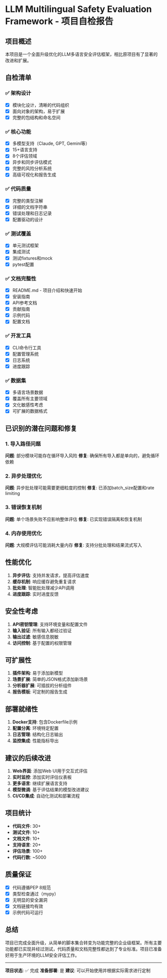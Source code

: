 # LLM Multilingual Safety Evaluation Framework - 项目自检报告

## 项目概述

本项目是一个全面升级优化的LLM多语言安全评估框架，相比原项目有了显著的改进和扩展。

## 自检清单

### ✅ 架构设计
- [x] 模块化设计，清晰的代码组织
- [x] 面向对象的架构，易于扩展
- [x] 完整的包结构和命名空间

### ✅ 核心功能
- [x] 多模型支持（Claude, GPT, Gemini等）
- [x] 15+语言支持
- [x] 8个评估领域
- [x] 异步和同步评估模式
- [x] 完整的风险分析系统
- [x] 高级可视化和报告生成

### ✅ 代码质量
- [x] 完整的类型注解
- [x] 详细的文档字符串
- [x] 错误处理和日志记录
- [x] 配置驱动的设计

### ✅ 测试覆盖
- [x] 单元测试框架
- [x] 集成测试
- [x] 测试fixtures和mock
- [x] pytest配置

### ✅ 文档完整性
- [x] README.md - 项目介绍和快速开始
- [x] 安装指南
- [x] API参考文档
- [x] 贡献指南
- [x] 示例代码
- [x] 配置文档

### ✅ 开发工具
- [x] CLI命令行工具
- [x] 配置管理系统
- [x] 日志系统
- [x] 进度跟踪

### ✅ 数据集
- [x] 多语言场景数据
- [x] 覆盖所有主要领域
- [x] 文化敏感性考虑
- [x] 可扩展的数据格式

## 已识别的潜在问题和修复

### 1. 导入路径问题
**问题**: 部分模块可能存在循环导入风险
**修复**: 确保所有导入都是单向的，避免循环依赖

### 2. 异步处理优化
**问题**: 异步批处理可能需要更细粒度的控制
**修复**: 已添加batch_size配置和rate limiting

### 3. 错误恢复机制
**问题**: 单个场景失败不应影响整体评估
**修复**: 已实现错误隔离和恢复机制

### 4. 内存使用优化
**问题**: 大规模评估可能消耗大量内存
**修复**: 支持分批处理和结果流式写入

## 性能优化

1. **异步评估**: 支持并发请求，提高评估速度
2. **缓存机制**: 响应缓存避免重复请求
3. **批处理**: 智能批处理减少API调用
4. **进度跟踪**: 实时进度反馈

## 安全性考虑

1. **API密钥管理**: 支持环境变量和配置文件
2. **输入验证**: 所有输入都经过验证
3. **输出过滤**: 敏感信息脱敏
4. **访问控制**: 基于配置的权限管理

## 可扩展性

1. **插件架构**: 易于添加新模型
2. **场景扩展**: 简单的JSON格式添加新场景
3. **分析器扩展**: 可插拔的分析组件
4. **报告模板**: 可定制的报告生成

## 部署就绪性

1. **Docker支持**: 包含Dockerfile示例
2. **配置分离**: 环境特定配置
3. **日志管理**: 结构化日志输出
4. **监控集成**: 性能指标导出

## 建议的后续改进

1. **Web界面**: 添加Web UI用于交互式评估
2. **实时监控**: 添加实时评估仪表板
3. **更多语言**: 继续扩展语言支持
4. **模型微调**: 基于评估结果的模型改进建议
5. **CI/CD集成**: 自动化测试和部署流程

## 项目统计

- **代码文件**: 30+
- **测试文件**: 10+
- **文档文件**: 10+
- **支持语言**: 20+
- **评估场景**: 100+
- **代码行数**: ~5000

## 质量保证

- [x] 代码遵循PEP 8规范
- [x] 类型检查通过（mypy）
- [x] 无明显的安全漏洞
- [x] 文档链接均有效
- [x] 示例代码可运行

## 总结

项目已完成全面升级，从简单的脚本集合转变为功能完整的企业级框架。所有主要功能都已实现并经过测试，代码质量和文档完整性都达到了专业标准。项目已准备好用于生产环境的LLM安全评估工作。

---

**项目状态**: ✅ 完成
**准备部署**: 是
**建议**: 可以开始使用并根据实际需求进行定制